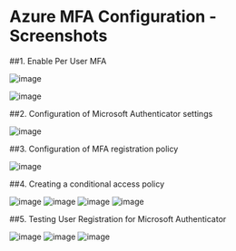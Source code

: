 # Azure MFA Configuration - Screenshots 

##1. Enable Per User MFA 

![image](https://github.com/user-attachments/assets/8f2cde41-263f-4bb8-8339-98ea638079c0)

![image](https://github.com/user-attachments/assets/1a5edc91-f4cc-4fff-b5b2-fec7967df2ad)

##2. Configuration of Microsoft Authenticator settings

![image](https://github.com/user-attachments/assets/2463b5c1-5f1c-4395-82e1-db528800e57f)

##3. Configuration of MFA registration policy 

![image](https://github.com/user-attachments/assets/d540aeea-912a-4a4c-8d57-411a8c3d29b0)

##4. Creating a conditional access policy 

![image](https://github.com/user-attachments/assets/27c2d64d-3e81-4ae0-8728-db6e069e9bd7)
![image](https://github.com/user-attachments/assets/3e8478c3-3ea1-4117-a414-2b32cde0eb4f)
![image](https://github.com/user-attachments/assets/9d9ba725-3d4b-444f-a957-1a020327b3d2)
![image](https://github.com/user-attachments/assets/23550c03-bdfa-4f56-9f0a-f9162282182e)

##5. Testing User Registration for Microsoft Authenticator 

![image](https://github.com/user-attachments/assets/7e4896a1-f063-46d9-b5e9-9b9c866ad752)
![image](https://github.com/user-attachments/assets/cbff5bac-06cc-4b78-a612-0dedf132ef54)
![image](https://github.com/user-attachments/assets/53ea1158-70dd-4cbc-bfb4-4934bdf4e5bb)


